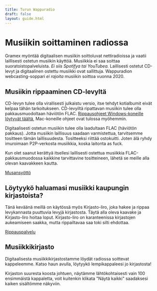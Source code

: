 ```yaml
---
title: Turun Wappuradio
draft: false
layout: guide.html
---
```


# Musiikin soittaminen radiossa

Gramex myöntää digitaalisen musiikin soittoluvat nettiradioissa ja vaatii laillisesti ostetun musiikin käyttöä. 
Musiikkia ei saa soittaa suoratoistopalveluista. *Ei siis Spotifya tai YouTubea.* Laillisesti ostetut CD-levyt ja
digitaalinen ostettu musiikki ovat sallittuja. Wappuradion webcasting-soppari *ei rajoita* musiikin soittoa vuonna 2020.

## Musiikin rippaaminen CD-levyltä

CD-levyn tulee olla virallisesti julkaistu versio, itse tehdyt kotialbumit eivät kelpaa tähän tarkoitukseen. 
CD-levyiltä ripattavan musiikin tulee olla pakkausmuodoltaan häviötön FLAC. 
[Rippausohjeet Windows-koneille löytyvät täältä](/windowsrippaus.html), Mac-koneille ohjeet ovat tulossa myöhemmin.

Digitaalisesti ostetun musiikin tulee olla laadultaan FLAC (häviötön pakkaus). Jotta musiikin laillisuus saadaan
varmistettua, tarvitsemme tositteen tämän laillisuudesta. Tositteeksi riittää ostokuitti. Joten älä ryhdy imuroimaan
P2P-verkosta musiikkia, koska laitonta as fuck.

Kun olet saanut kerättyä itsellesi laillisesti ostettua musiikkia FLAC-pakkausmuodossa kaikkine tarvittavine
tositteineen, lähetä se meille alla olevan kaavakkeen kautta.

<div class="ButtonContainer">
<a href="https://docs.google.com/forms/d/e/1FAIpQLSetqnhzrpfOdbkaK4GmUHTGFMZH0h6NBMeKESC4rQEh3JqatA/viewform?usp=sf_link">
Musansyöttö
</a>
</div>

## Löytyykö haluamasi musiikki kaupungin kirjastoista?

Tänä keväänä meillä on käytössä myös Kirjasto-Iiro, joka hakee ja rippaa levykannasta puuttuvia levyjä kirjastosta.
Täytä alla oleva kaavake ja Kirjasto-Iiro hoitaa loput. Kirjasto-Iiro on karanteenissa kirjastojen aukeamiseen saakka,
mutta rippailtavaa saa toki silti ehdottaa.

<div class="ButtonContainer">
<a href="https://docs.google.com/forms/d/e/1FAIpQLSenV00_NDnDBw1lgZn1z2jGmnyWi5RPRKm34RG_Zn5vfb7IMA/viewform?usp=sf_link">
Rippauspalvelu
</a>
</div>

## Musiikkikirjasto

Digitaalisesta musiikkikirjastostamme löydät radiossa soittevat kappeleemme. Katso haun avulla, löytyykö lempikappaleesi jo kirjastosta!

Kirjaston suuresta koosta johtuen, näytämme lähtökohtaisesti vain 100 ensimmäistä kappaletta, voit kuitenkin klikata "Näytä kaikki" saadaksesi kaiken sisältömme näkyviin.